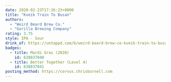 ```yaml
---
date: 2020-02-23T17:26:23+0000
title: "Kveik Train To Busan"
authors:
  - "Weird Beard Brew Co."
  - "Gorilla Brewing Company"
rating: 3.75
style: IPA - Sour
drink_of: https://untappd.com/b/weird-beard-brew-co-kveik-train-to-busan/3226736
badges:
  - title: Mardi Gras (2020)
    id: 638837040
  - title: Better Together (Level 4)
    id: 638837041
posting_method: https://corvus.chrisburnell.com
---
```

